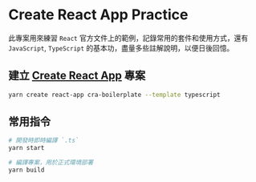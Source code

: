 # Create React App Practice

此專案用來練習 `React` 官方文件上的範例，記錄常用的套件和使用方式，還有 `JavaScript`, `TypeScript` 的基本功，盡量多些註解說明，以便日後回憶。

## 建立 [Create React App](https://github.com/facebook/create-react-app) 專案

```sh
yarn create react-app cra-boilerplate --template typescript
```

## 常用指令

```sh
# 開發時即時編譯 `.ts`
yarn start

# 編譯專案，用於正式環境部署
yarn build
```
